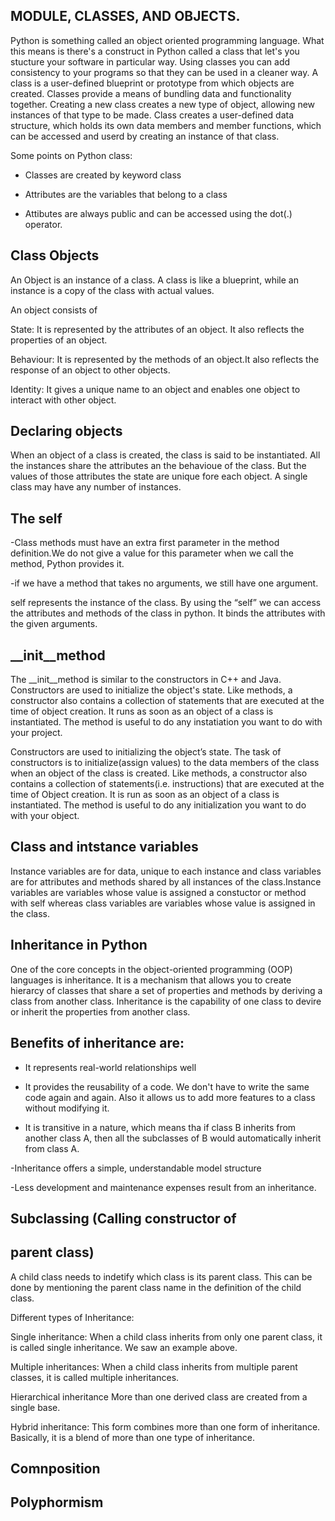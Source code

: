 MODULE, CLASSES, AND OBJECTS.
-----------------------------

Python is something called an object oriented programming language. What this means is there's a construct in Python called a class that let's you stucture your software in particular way.
Using classes you can add consistency to your programs so that they can be used in a cleaner way.
A class is a user-defined blueprint or prototype from which objects are created.
Classes provide a means of bundling data and functionality together.
Creating a new class creates a new type of object, allowing new instances of that type to be made.
Class creates a user-defined data structure, which holds its own data members and member functions, which can be accessed and userd by creating an instance of that class.

Some points on Python class:

- Classes are created by keyword class

- Attributes are the variables that belong to a class

- Attibutes are always public and can be accessed using the dot(.) operator.

Class Objects
--------------

An Object is an instance of  a class. A class is like a blueprint, while an instance is a copy of the class with actual values. 

An object consists of 

State: It is represented by the attributes of an object. It also reflects the properties of an object.

Behaviour: It is represented by the methods of an object.It also reflects the response of an object to other objects.

Identity: It gives  a unique name to an object and enables one object to interact with other object.

Declaring objects
-----------------

When an object of a class is created, the class is said to be instantiated. All the instances share the attributes an the behavioue of the class. But the 
values of those attributes the state are unique fore each object. A single class may have any number of instances.

The self 
--------

-Class methods must have an extra first parameter in the method definition.We do not give a value for this parameter when we call the method, Python provides it.

-if we have a method that takes no arguments, we still have one  argument.

self represents the instance of the class. By using the “self”  we can access the attributes and methods of the class in python. It binds the attributes with the given arguments.



__init__method
--------------

The __init__method is similar to the constructors in C++ and Java. 
Constructors are used to initialize the object's state. 
Like methods, a constructor also contains a collection of statements that are executed at the time of object creation.
It runs as soon as an object of a class is instantiated. The method is useful to do any instatiation you want to do with your project. 

 Constructors are used to initializing the object’s state. The task of constructors is to initialize(assign values) to the data members of the class when an object of the class is created. Like methods, a constructor also contains a collection of statements(i.e. instructions) that are executed at the time of Object creation. It is run as soon as an object of a class is instantiated. The method is useful to do any initialization you want to do with your object.

Class and intstance variables
------------------------------

Instance variables are for data, unique to each instance and class variables are for attributes and methods shared by all instances of the class.Instance variables are variables whose value is assigned a constuctor or method with self whereas class variables are variables whose value is assigned in the class.

Inheritance in Python
---------------------
One of the core concepts in the object-oriented programming (OOP) languages  is inheritance.
It is a mechanism that allows you to create hierarcy of classes that share a set of properties and methods by deriving a class from another class.
Inheritance is the capability of one class to devire or inherit the properties from another class.

Benefits of inheritance are:
---------------------------

- It represents real-world relationships well

- It provides the reusability of a code. We don't have to write the same code again and again. Also it allows us to add more features to a class without modifying it.

- It is transitive in a nature, which means tha if class B inherits from another class A, then all the subclasses of B would automatically inherit from class A.

-Inheritance offers a simple, understandable model structure

-Less development and maintenance expenses result from an inheritance.

Subclassing (Calling constructor of 
-----------------------------------
parent class)
---------------------

A child class needs to indetify which class is its parent class.
This can be done by mentioning the parent class name in the definition of the child class.

Different types of Inheritance:

Single inheritance: When a child class inherits from only one parent class, it is called single inheritance. We saw an example above.


Multiple inheritances: When a child class inherits from multiple parent classes, it is called multiple inheritances. 

Hierarchical inheritance More than one derived class are created from a single base.


Hybrid inheritance: This form combines more than one form of inheritance. Basically, it is a blend of more than one type of inheritance.


Comnposition
-------------



Polyphormism
------------